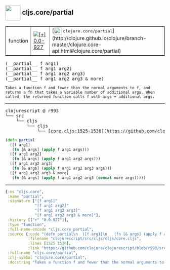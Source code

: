 ## <img width="48px" valign="middle" src="http://i.imgur.com/Hi20huC.png"> cljs.core/partial

 <table border="1">
<tr>
<td>function</td>
<td><a href="https://github.com/cljsinfo/api-refs/tree/0.0-927"><img valign="middle" alt="[+] 0.0-927" src="https://img.shields.io/badge/+-0.0--927-lightgrey.svg"></a> </td>
<td>
[<img height="24px" valign="middle" src="http://i.imgur.com/1GjPKvB.png"> <samp>clojure.core/partial</samp>](http://clojure.github.io/clojure/branch-master/clojure.core-api.html#clojure.core/partial)
</td>
</tr>
</table>

 <samp>
(__partial__ f arg1)<br>
(__partial__ f arg1 arg2)<br>
(__partial__ f arg1 arg2 arg3)<br>
(__partial__ f arg1 arg2 arg3 & more)<br>
</samp>

```
Takes a function f and fewer than the normal arguments to f, and
returns a fn that takes a variable number of additional args. When
called, the returned function calls f with args + additional args.
```

---

 <pre>
clojurescript @ r993
└── src
    └── cljs
        └── cljs
            └── <ins>[core.cljs:1525-1536](https://github.com/clojure/clojurescript/blob/r993/src/cljs/cljs/core.cljs#L1525-L1536)</ins>
</pre>

```clj
(defn partial
  ([f arg1]
   (fn [& args] (apply f arg1 args)))
  ([f arg1 arg2]
   (fn [& args] (apply f arg1 arg2 args)))
  ([f arg1 arg2 arg3]
   (fn [& args] (apply f arg1 arg2 arg3 args)))
  ([f arg1 arg2 arg3 & more]
   (fn [& args] (apply f arg1 arg2 arg3 (concat more args)))))
```


---

```clj
{:ns "cljs.core",
 :name "partial",
 :signature ["[f arg1]"
             "[f arg1 arg2]"
             "[f arg1 arg2 arg3]"
             "[f arg1 arg2 arg3 & more]"],
 :history [["+" "0.0-927"]],
 :type "function",
 :full-name-encode "cljs.core_partial",
 :source {:code "(defn partial\n  ([f arg1]\n   (fn [& args] (apply f arg1 args)))\n  ([f arg1 arg2]\n   (fn [& args] (apply f arg1 arg2 args)))\n  ([f arg1 arg2 arg3]\n   (fn [& args] (apply f arg1 arg2 arg3 args)))\n  ([f arg1 arg2 arg3 & more]\n   (fn [& args] (apply f arg1 arg2 arg3 (concat more args)))))",
          :filename "clojurescript/src/cljs/cljs/core.cljs",
          :lines [1525 1536],
          :link "https://github.com/clojure/clojurescript/blob/r993/src/cljs/cljs/core.cljs#L1525-L1536"},
 :full-name "cljs.core/partial",
 :clj-symbol "clojure.core/partial",
 :docstring "Takes a function f and fewer than the normal arguments to f, and\nreturns a fn that takes a variable number of additional args. When\ncalled, the returned function calls f with args + additional args."}

```
